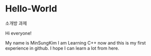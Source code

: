 # Hello-World
소개방 과제

Hi everyone!

My name is MinSungKim 
I am Learning C++ now and this is my first experience in github.
I hope I can learn a lot from here.

